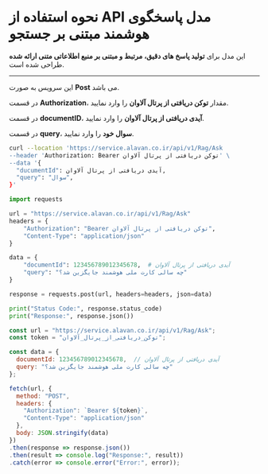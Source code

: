 # نحوه استفاده از API مدل پاسخگوی هوشمند مبتنی بر جستجو
  
این مدل برای **تولید پاسخ‌ های دقیق، مرتبط و مبتنی بر منبع اطلاعاتی متنی ارائه شده** طراحی شده است.

---

این سرویس به صورت **Post** می باشد.

در قسمت **Authorization**، مقدار **توکن دریافتی از پرتال آلاوان** را وارد نمایید.

در قسمت **documentID**، **آیدی دریافتی از پرتال آلاوان** را وارد نمایید.

در قسمت **query**، **سوال خود** را وارد نمایید.


```bash
curl --location 'https://service.alavan.co.ir/api/v1/Rag/Ask
--header 'Authorization: Bearer توکن دریافتی از پرتال آلاوان' \
--data '{
  "ducumentId": آیدی دریافتی از پرتال آلاوان,
  "query": "سوال",
}'
```

```python
import requests

url = "https://service.alavan.co.ir/api/v1/Rag/Ask"
headers = {
    "Authorization": "Bearer توکن دریافتی از پرتال آلاوان",
    "Content-Type": "application/json"
}

data = {
    "documentId": 123456789012345678,  # آیدی دریافتی از پرتال آلاوان
    "query": "چه سالی کارت ملی هوشمند جایگزین شد؟"
}

response = requests.post(url, headers=headers, json=data)

print("Status Code:", response.status_code)
print("Response:", response.json())

```

```javascript
const url = "https://service.alavan.co.ir/api/v1/Rag/Ask";
const token = "توکن_دریافتی_از_پرتال_آلاوان";

const data = {
  documentId: 123456789012345678,  // آیدی دریافتی از پرتال آلاوان
  query: "چه سالی کارت ملی هوشمند جایگزین شد؟"
};

fetch(url, {
  method: "POST",
  headers: {
    "Authorization": `Bearer ${token}`,
    "Content-Type": "application/json"
  },
  body: JSON.stringify(data)
})
.then(response => response.json())
.then(result => console.log("Response:", result))
.catch(error => console.error("Error:", error));

```